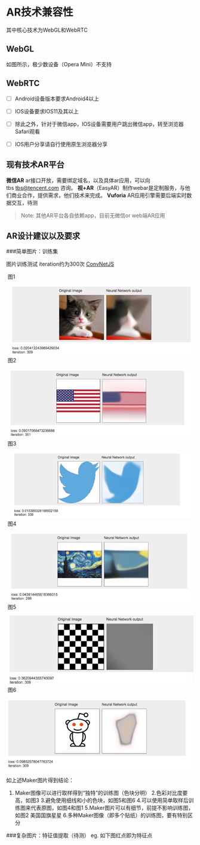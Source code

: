 
# AR技术兼容性
其中核心技术为WebGL和WebRTC
## WebGL

如图所示，极少数设备（Opera Mini）不支持

## WebRTC 

- [ ] Android设备版本要求Android4以上

- [ ] IOS设备要求IOS11及其以上
- [ ] 除此之外，针对于微信app，IOS设备需要用户跳出微信app，转至浏览器Safari观看
- [ ] IOS用户分享请自行使用原生浏览器分享


## 现有技术AR平台
**微信AR** ar接口开放，需要绑定域名，以及具体ar应用，可以向tbs tbs@tencent.com 咨询。
**视+AR**（EasyAR）制作webar是定制服务，与他们商业合作，提供需求，他们技术来完成。
**Vuforia** AR应用引擎需要后端实时数据交互，待测

> Note: 其他AR平台各自依赖app，目前无微信or web端AR应用


## AR设计建议以及要求
###简单图片：训练集

图片训练测试 iteration约为300次 [ConvNetJS](http://cs.stanford.edu/people/karpathy/convnetjs/demo/image_regression.html)

 图1

![图1](https://github.com/Sanchez3/MyProject/blob/master/2018NewYear/p1.png)
 图2

![图2](https://github.com/Sanchez3/MyProject/blob/master/2018NewYear/p2.png)
 图3

![图3](https://github.com/Sanchez3/MyProject/blob/master/2018NewYear/p3.png)
 图4

![图4](https://github.com/Sanchez3/MyProject/blob/master/2018NewYear/p4.png)
 图5

![图5](https://github.com/Sanchez3/MyProject/blob/master/2018NewYear/p5.png)
 图6

![图6](https://github.com/Sanchez3/MyProject/blob/master/2018NewYear/p6.png)

如上述Maker图片得到结论：
1.	Maker图像可以进行取样得到“独特”的训练图（色块分明）
  2.色彩对比度要高，如图3
  3.避免使用细线和小的色块，如图5和图6
  4.可以使用简单取样后训练图来代表原图，如图4和图1
  5.Maker图片可以有细节，前提不影响训练图，如图2 美国国旗星星
  6.多种Maker图像（即多个贴纸）的训练图，要有特别区分


###复杂图片：特征值提取（待测）
eg. 如下图红点即为特征点

